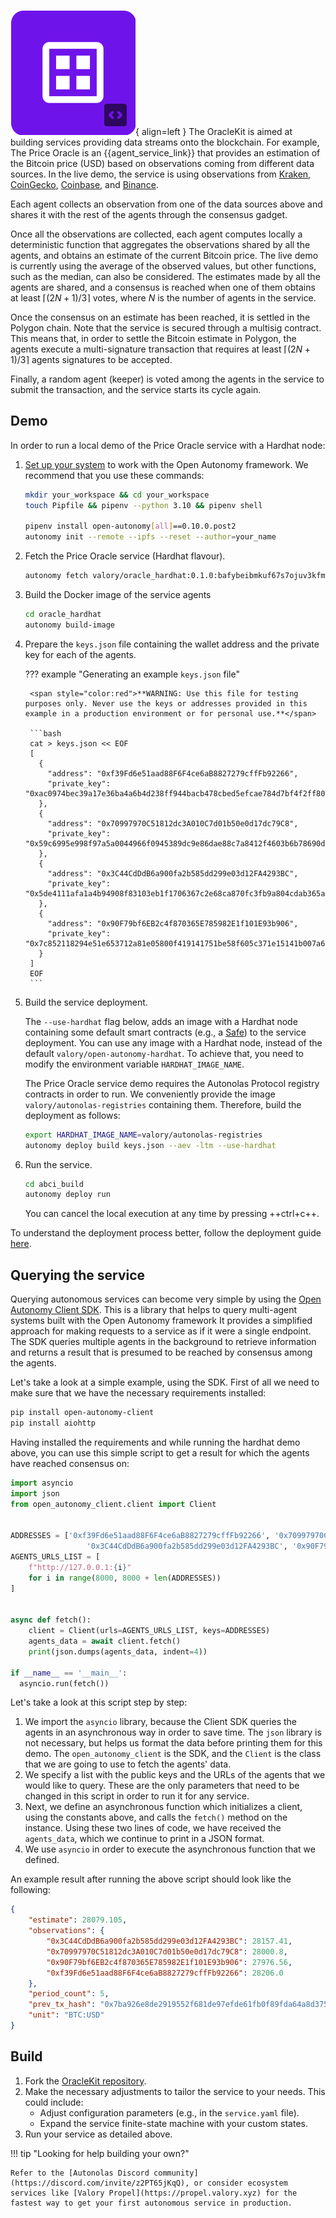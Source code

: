 ![OracleKit](images/oraclekit.svg){ align=left }
The OracleKit is aimed at building services providing data streams onto the blockchain. For example, The Price Oracle is an {{agent_service_link}} that provides an estimation of the Bitcoin price (USD) based on observations coming from different data sources. In the live demo, the service is using observations from [Kraken](https://www.kraken.com/), [CoinGecko](https://www.coingecko.com/), [Coinbase](https://www.coinbase.com/), and [Binance](https://www.binance.com/).

Each agent collects an observation from one of the data sources above and
shares it with the rest of the agents through the consensus gadget.

Once all the observations are collected, each agent
computes locally a deterministic function that aggregates the observations shared by all the
agents, and obtains an estimate of the current Bitcoin price. The live demo is currently using the
average of the observed values, but other functions, such as the median, can also be considered.
The estimates made by all the agents are shared, and a consensus is reached when one of them
obtains at least $\lceil(2N + 1) / 3\rceil$ votes, where $N$ is the number of agents in the service.

Once the consensus on an estimate has been reached, it is settled in the Polygon chain.
Note that the service is secured through a multisig contract. This means that, in order to settle the
Bitcoin estimate in Polygon, the agents execute a multi-signature transaction that requires at least $\lceil(2N + 1) / 3\rceil$ agents signatures to be accepted.

Finally, a random agent (keeper) is voted among the agents in the service to submit the transaction, and the service starts its cycle again.

## Demo

In order to run a local demo of the Price Oracle service with a Hardhat node:

1. [Set up your system](https://docs.autonolas.network/open-autonomy/guides/set_up/) to work with the Open Autonomy framework. We recommend that you use these commands:

    ```bash
    mkdir your_workspace && cd your_workspace
    touch Pipfile && pipenv --python 3.10 && pipenv shell

    pipenv install open-autonomy[all]==0.10.0.post2
    autonomy init --remote --ipfs --reset --author=your_name
    ```

2. Fetch the Price Oracle service (Hardhat flavour).

	```bash
	autonomy fetch valory/oracle_hardhat:0.1.0:bafybeibmkuf67s7ojuv3kfmwfi6wyehfudepuh6bm23tsseho5qwdi5oji --service
	```

3. Build the Docker image of the service agents

	```bash
	cd oracle_hardhat
	autonomy build-image
	```

4. Prepare the `keys.json` file containing the wallet address and the private key for each of the agents.

    ??? example "Generating an example `keys.json` file"

        <span style="color:red">**WARNING: Use this file for testing purposes only. Never use the keys or addresses provided in this example in a production environment or for personal use.**</span>

        ```bash
        cat > keys.json << EOF
        [
          {
            "address": "0xf39Fd6e51aad88F6F4ce6aB8827279cffFb92266",
            "private_key": "0xac0974bec39a17e36ba4a6b4d238ff944bacb478cbed5efcae784d7bf4f2ff80"
          },
          {
            "address": "0x70997970C51812dc3A010C7d01b50e0d17dc79C8",
            "private_key": "0x59c6995e998f97a5a0044966f0945389dc9e86dae88c7a8412f4603b6b78690d"
          },
          {
            "address": "0x3C44CdDdB6a900fa2b585dd299e03d12FA4293BC",
            "private_key": "0x5de4111afa1a4b94908f83103eb1f1706367c2e68ca870fc3fb9a804cdab365a"
          },
          {
            "address": "0x90F79bf6EB2c4f870365E785982E1f101E93b906",
            "private_key": "0x7c852118294e51e653712a81e05800f419141751be58f605c371e15141b007a6"
          }
        ]
        EOF
        ```

5. Build the service deployment.
   
    The `--use-hardhat` flag below, adds an image with a Hardhat node containing some default smart contracts 
    (e.g., a [Safe](https://safe.global/)) to the service deployment. You can use any image with a Hardhat node, 
    instead of the default `valory/open-autonomy-hardhat`. To achieve that, you need to modify the environment variable 
    `HARDHAT_IMAGE_NAME`.

    The Price Oracle service demo requires the Autonolas Protocol registry contracts in order to run. 
    We conveniently provide the image `valory/autonolas-registries` containing them. 
    Therefore, build the deployment as follows:

    ```bash
    export HARDHAT_IMAGE_NAME=valory/autonolas-registries
    autonomy deploy build keys.json --aev -ltm --use-hardhat
    ```

6. Run the service.

    ```bash
    cd abci_build
    autonomy deploy run
    ```

    You can cancel the local execution at any time by pressing ++ctrl+c++.

To understand the deployment process better, follow the deployment guide [here](https://docs.autonolas.network/open-autonomy/guides/deploy_service/).

## Querying the service

Querying autonomous services can become very simple by using the 
[Open Autonomy Client SDK](https://github.com/valory-xyz/open-autonomy-client).
This is a library that helps to query multi-agent systems built with the Open Autonomy framework 
It provides a simplified approach for making requests to a service as if it were a single endpoint.
The SDK queries multiple agents in the background to retrieve information and returns a result that is presumed to be reached by consensus among the agents.

Let's take a look at a simple example, using the SDK. First of all we need to make sure 
that we have the necessary requirements installed:

```bash
pip install open-autonomy-client
pip install aiohttp
```

Having installed the requirements and while running the hardhat demo above, you can use this simple script 
to get a result for which the agents have reached consensus on:

```python
import asyncio
import json
from open_autonomy_client.client import Client


ADDRESSES = ['0xf39Fd6e51aad88F6F4ce6aB8827279cffFb92266', '0x70997970C51812dc3A010C7d01b50e0d17dc79C8',
                 '0x3C44CdDdB6a900fa2b585dd299e03d12FA4293BC', '0x90F79bf6EB2c4f870365E785982E1f101E93b906']
AGENTS_URLS_LIST = [
    f"http://127.0.0.1:{i}"
    for i in range(8000, 8000 + len(ADDRESSES))
]


async def fetch():
    client = Client(urls=AGENTS_URLS_LIST, keys=ADDRESSES)
    agents_data = await client.fetch()
    print(json.dumps(agents_data, indent=4))

if __name__ == '__main__':
  asyncio.run(fetch())
```

Let's take a look at this script step by step:

1. We import the `asyncio` library, because the Client SDK queries the agents in an asynchronous way 
   in order to save time. The `json` library is not necessary, but helps us format the data before printing them 
   for this demo. The `open_autonomy_client` is the SDK, and the `Client` is the class that we are going to use 
   to fetch the agents' data.
2. We specify a list with the public keys and the URLs of the agents that we would like to query. 
   These are the only parameters that need to be changed in this script in order to run it for any service.
3. Next, we define an asynchronous function which initializes a client, using the constants above, 
   and calls the `fetch()` method on the instance. Using these two lines of code, we have received the `agents_data`, 
   which we continue to print in a JSON format.
4. We use `asyncio` in order to execute the asynchronous function that we defined.

An example result after running the above script should look like the following:

```json
{
    "estimate": 28079.105,
    "observations": {
        "0x3C44CdDdB6a900fa2b585dd299e03d12FA4293BC": 28157.41,
        "0x70997970C51812dc3A010C7d01b50e0d17dc79C8": 28000.8,
        "0x90F79bf6EB2c4f870365E785982E1f101E93b906": 27976.56,
        "0xf39Fd6e51aad88F6F4ce6aB8827279cffFb92266": 28206.0
    },
    "period_count": 5,
    "prev_tx_hash": "0x7ba926e8de2919552f681de97efde61fb0f89fda64a8d375b2206abebf75dab2",
    "unit": "BTC:USD"
}
```

## Build

1. Fork the [OracleKit repository](https://github.com/valory-xyz/price-oracle).
2. Make the necessary adjustments to tailor the service to your needs. This could include:
    * Adjust configuration parameters (e.g., in the `service.yaml` file).
    * Expand the service finite-state machine with your custom states.
3. Run your service as detailed above.

!!! tip "Looking for help building your own?"

    Refer to the [Autonolas Discord community](https://discord.com/invite/z2PT65jKqQ), or consider ecosystem services like [Valory Propel](https://propel.valory.xyz) for the fastest way to get your first autonomous service in production.